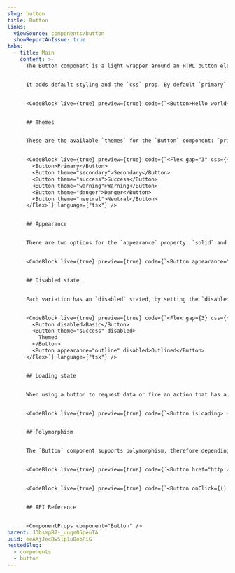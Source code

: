 ```yaml
---
slug: button
title: Button
links:
  viewSource: components/button
  showReportAnIssue: true
tabs:
  - title: Main
    content: >-
      The Button component is a light wrapper around an HTML button element


      It adds default styling and the `css` prop. By default `primary` theme is displayed with a `solid` appearance.


      <CodeBlock live={true} preview={true} code={`<Button>Hello world</Button>`} language={"tsx"} />


      ## Themes


      These are the available `themes` for the `Button` component: `primary` (default), `secondary`, `success`, `warning`, `danger`, and `neutral`.


      <CodeBlock live={true} preview={true} code={`<Flex gap="3" css={{ bg: '$tonal200', p: '$1' }}>
        <Button>Primary</Button>
        <Button theme="secondary">Secondary</Button>
        <Button theme="success">Success</Button>
        <Button theme="warning">Warning</Button>
        <Button theme="danger">Danger</Button>
        <Button theme="neutral">Neutral</Button>
      </Flex>`} language={"tsx"} />


      ## Appearance


      There are two options for the `appearance` property: `solid` and `outline`. There are the available `outline` variations for the `primary`, `secondary` and `neutral` themes.


      <CodeBlock live={true} preview={true} code={`<Button appearance="outline">Primary</Button>`} language={"tsx"} />


      ## Disabled state


      Each variation has an `disabled` stated, by setting the `disabled` property.


      <CodeBlock live={true} preview={true} code={`<Flex gap={3} css={{ bg: '$tonal200', p: '$1' }}>
        <Button disabled>Basic</Button>
        <Button theme="success" disabled>
          Themed
        </Button>
        <Button appearance="outline" disabled>Outlined</Button>
      </Flex>`} language={"tsx"} />


      ## Loading state


      When using a button to request data or fire an action that has a potential delay, including a loading state to the button can be a useful indicator that stuff is happening. The `isLoading` prop must be a boolean value to activate the loading state.


      <CodeBlock live={true} preview={true} code={`<Button isLoading> Hello world</Button>`} language={"tsx"} />


      ## Polymorphism


      The `Button` component supports polymorphism, therefore depending on whether it receives an `onClick`/`href` as a prop, it will produce a `button` or `link` respectively


      <CodeBlock live={true} preview={true} code={`<Button href="http://example.com/">I'm a link</Button>`} language={"tsx"} />


      <CodeBlock live={true} preview={true} code={`<Button onClick={() => alert('clicked')}>I'm a button</Button>`} language={"tsx"} />


      ## API Reference


      <ComponentProps component="Button" />
parent: J3bsmpB7-_uuqm05peuTA
uuid: eeAXjJecBw5lp1uQooPiG
nestedSlug:
  - components
  - button
---
```

